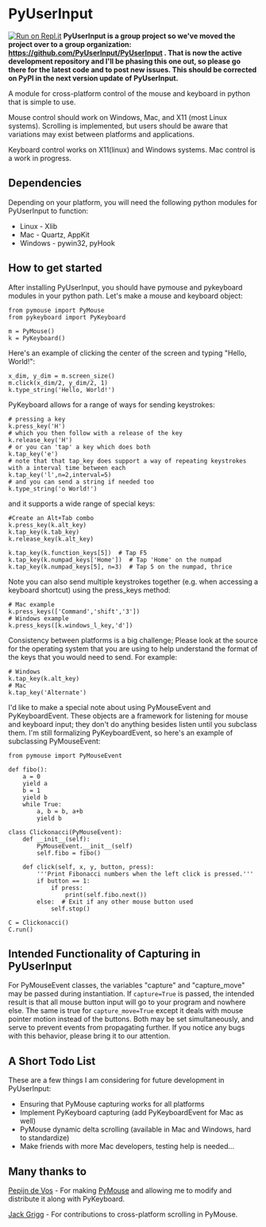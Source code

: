 PyUserInput
===========
[![Run on Repl.it](https://repl.it/badge/github/SavinaRoja/PyUserInput)](https://repl.it/github/SavinaRoja/PyUserInput)
**PyUserInput is a group project so we've moved the project over to a group
organization: https://github.com/PyUserInput/PyUserInput . That is now the
active development repository and I'll be phasing this one out, so please go
there for the latest code and to post new issues. This should be corrected on
PyPI in the next version update of PyUserInput.**

A module for cross-platform control of the mouse and keyboard in python that is
simple to use.

Mouse control should work on Windows, Mac, and X11 (most Linux systems).
Scrolling is implemented, but users should be aware that variations may
exist between platforms and applications.

Keyboard control works on X11(linux) and Windows systems. Mac control is a work
in progress.

Dependencies
------------

Depending on your platform, you will need the following python modules for
PyUserInput to function:

  * Linux - Xlib
  * Mac - Quartz, AppKit
  * Windows - pywin32, pyHook

How to get started
------------------

After installing PyUserInput, you should have pymouse and pykeyboard modules in
your python path. Let's make a mouse and keyboard object:

    from pymouse import PyMouse
    from pykeyboard import PyKeyboard
    
    m = PyMouse()
    k = PyKeyboard()

Here's an example of clicking the center of the screen and typing "Hello, World!":

    x_dim, y_dim = m.screen_size()
    m.click(x_dim/2, y_dim/2, 1)
    k.type_string('Hello, World!')

PyKeyboard allows for a range of ways for sending keystrokes:

    # pressing a key
    k.press_key('H')
    # which you then follow with a release of the key
    k.release_key('H')
    # or you can 'tap' a key which does both
    k.tap_key('e')
    # note that that tap_key does support a way of repeating keystrokes with a interval time between each
    k.tap_key('l',n=2,interval=5) 
    # and you can send a string if needed too
    k.type_string('o World!')
    

and it supports a wide range of special keys:

    #Create an Alt+Tab combo
    k.press_key(k.alt_key)
    k.tap_key(k.tab_key)
    k.release_key(k.alt_key)
    
    k.tap_key(k.function_keys[5])  # Tap F5
    k.tap_key(k.numpad_keys['Home'])  # Tap 'Home' on the numpad
    k.tap_key(k.numpad_keys[5], n=3)  # Tap 5 on the numpad, thrice

Note you can also send multiple keystrokes together (e.g. when accessing a keyboard shortcut) using the press_keys method:

    # Mac example
    k.press_keys(['Command','shift','3'])
    # Windows example
    k.press_keys([k.windows_l_key,'d'])

Consistency between platforms is a big challenge; Please look at the source for the operating system that you are using to help understand the format of the keys that you would need to send. For example:

    # Windows
    k.tap_key(k.alt_key)
    # Mac
    k.tap_key('Alternate')

I'd like to make a special note about using PyMouseEvent and PyKeyboardEvent.
These objects are a framework for listening for mouse and keyboard input; they
don't do anything besides listen until you subclass them. I'm still formalizing
PyKeyboardEvent, so here's an example of subclassing PyMouseEvent:

    from pymouse import PyMouseEvent

    def fibo():
        a = 0
        yield a
        b = 1
        yield b
        while True:
            a, b = b, a+b
            yield b

    class Clickonacci(PyMouseEvent):
        def __init__(self):
            PyMouseEvent.__init__(self)
            self.fibo = fibo()

        def click(self, x, y, button, press):
            '''Print Fibonacci numbers when the left click is pressed.'''
            if button == 1:
                if press:
                    print(self.fibo.next())
            else:  # Exit if any other mouse button used
                self.stop()

    C = Clickonacci()
    C.run()

Intended Functionality of Capturing in PyUserInput
--------------------------------------------------

For PyMouseEvent classes, the variables "capture" and "capture_move" may be
passed during instantiation. If `capture=True` is passed, the intended result
is that all mouse button input will go to your program and nowhere else. The
same is true for `capture_move=True` except it deals with mouse pointer motion
instead of the buttons. Both may be set simultaneously, and serve to prevent
events from propagating further. If you notice any bugs with this behavior,
please bring it to our attention.

A Short Todo List
-----------------

These are a few things I am considering for future development in
PyUserInput:

 * Ensuring that PyMouse capturing works for all platforms
 * Implement PyKeyboard capturing (add PyKeyboardEvent for Mac as well)
 * PyMouse dynamic delta scrolling (available in Mac and Windows, hard to standardize)
 * Make friends with more Mac developers, testing help is needed...


Many thanks to
--------------

[Pepijn de Vos](https://github.com/pepijndevos) - For making
[PyMouse](https://github.com/pepijndevos/PyMouse) and allowing me to modify
and distribute it along with PyKeyboard.

[Jack Grigg](https://github.com/pythonian4000) - For contributions to
cross-platform scrolling in PyMouse.
